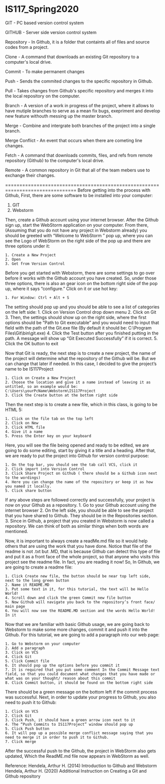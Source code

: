 # IS117_Spring2020

GIT - PC based version control system

GITHUB - Server side version control system

Repository - In Github, it is a folder that containts all of files and source codes from a project.

Clone - A command that downloads an existing Git repository to a computer's local drive.

Commit - To make permanent changes

Push - Sends the commited changes to the specific repository in Github.

Pull - Takes changes from Github's specific repository and merges it into the local repository on the computer.

Branch - A version of a work in progress of the project, where it allows to have mutiple branches to serve as a mean fix bugs, exepriment and develop new feature withouth messing up the master branch. 

Merge - Combine and intergrate both branches of the project into a single branch.

Merge Conflict - An event that occurs when there are cometing line changes. 

Fetch - A command that downloads commits, files, and refs from remote repository (Github) to the computer's local drive.

Remote - A common repository in Git that all of the team mebers use to exchange their changes. 

===============================================================================
Before getting into the process with Github, First, there are some software to be installed into your computer: 
1. GIT 
2. Webstorm

Then, create a Github account using your internet browser. After the Github sign up, start the WebStorm application on your computer. From there, (Assuming that you do not have any project in Webstorm already) you should be greeted with “Welcome to WebStorm ” pop up, where you can see the Logo of WebStorm on the right side of the pop up and there are three options under it: 

    1. Create a New Project
    2. Open
    3. Get from Version Control

Before you get started with Webstorm, there are some settings to go over before it works with the Github account you have created. So, under those three options, there is also an gear icon on the bottom right side of the pop up, where it says “configure.” Click on it or use hot key:

    1. For Window: Ctrl + Alt + S 

The setting should pop up and you should be able to see a list of categories on the left side:
    1. Click on Version Control drop down menu
    2. Click on Git 
    3. Then, the settings should show up on the right side, where the first options should be “Path to Git executable” and you would need to input that field with the path of the Git.exe file (By default it should be: C:\Program Files\Git\bin\git.exe)
    4. Click the Test button after you finished putting in the path. A message will show up “Git Executed Successfully” if it is correct.
    5. Click the OK button to exit

Now that Git is ready, the next step is to create a new project, the name of the project will determine what the repository of the Github will be. But we can change that later if needed. In this case, I decided to give the project’s name to be IS117Project

	1. Click on Create a New Project
	2. Choose the location and give it a name instead of leaving it as untitled, so an example would be: C:\Users\yourPcName\Webstorm\IS117Project
	3. Click the Create button at the bottom right side
Then the next step is to create a new file, which in this class, is going to be HTML 5:

    1. Click on the file tab on the top left
    2. Click on New
    3. Click HTML file
    4. Give it a name
    5. Press the Enter key on your keyboard

Here, you will see the file being opened and ready to be edited, we are going to do some editing, start by giving it a title and a heading. After that, we are ready to put the project into Github for version control purpose:

    1. On the top bar, you should see the tab call VCS, click it
    2. Click import into Version Control
    3. Click Share Project on Github ( there should be a Github icon next to the wordings)
    4. Here you can change the name of the repository or keep it as how you named it locally. 
    5. Click share button
    
If any above steps are followed correctly and successfully, your project is now on your Github as a repository. 
    1. Go to your Github account using the internet browser
    2. On the left side, you should be able to see the project that you have shared to Github. They should be in the Repositories section.
    3. Since in Github, a project that you created in Webstorm is now called a repository. We can think of both as similar things when both words are mentioned.

Now, it is important to always create a readMe.md file so it would help others that are using the work that you have done. Notice that file of the readme is not .txt but .MD, that is because Github can detect this type of file and put it as a front face of the whole project, so that anyone who visits this project see the readme file. In fact, you are reading it now! So, In Github, we are going to create a readme file:

    1. Click Create new file, the button should be near top left side, next to the long green button
    2. Name it README.MD
    3. Put some text in it, for this tutorial, the text will be Hello World!
    4. Scroll down and click the green Commit new file button
    5. Now Github will navigate you back to the repository’s front face/ main page
    6. You will now see the README.MD section and the words Hello World! In it

Now that we are familiar with basic Github usage, we are going back to Webstorm to make some more changes, commit it and push it into the Github. For this tutorial, we are going to add a paragraph into our web page: 

    1. Go to Webstorm on your computer
    2. Add a paragraph
    3. Click on VCS
    4. Click Git
    5. Click Commit file
    6. It should pop up the options before you commit it
    7. It is required that you put some comment In the Commit Message text field, so that you could document what changes that you have made or what was on your thought/ reason about this commit
    8. Click Commit button, it should be found on the bottom right side

There should be a green message on the bottom left if the commit process was successful. Next, in order to update your progress to Github, you also need to push it to Github:

    1. Click on VCS
    2. Click Git
    3. Click Push, it should have a green arrow icon next to it
    4. The “Push Commits to IS117Project” window should pop up
    5. Click Push button
    6. It will pop up a possible merge conflict message saying that you need to merge it in order to push it to Github. 
    7. Click merge

After the successful push to the Github, the project in WebStorm also gets updated, Which the ReadME.md file now appears in WebStorm as well.

Reference: 
Hendela, Arthur H. (2014) Introduction to Github and Webstorm
Hendela, Arthur H. (2020) Additional Instruction on Creating a Git and Github repository
    
